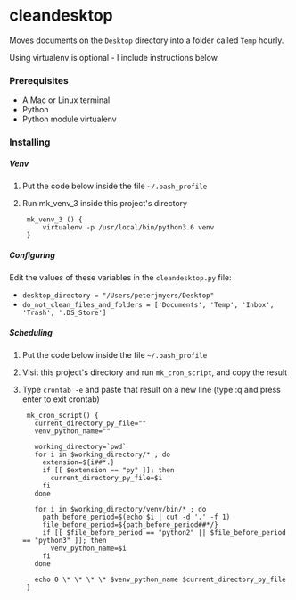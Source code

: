 # cleandesktop

Moves documents on the `Desktop` directory into a folder called `Temp` hourly.  

Using virtualenv is optional - I include instructions below.

### Prerequisites

- A Mac or Linux terminal
- Python
- Python module virtualenv

### Installing

##### Venv

1. Put the code below inside the file `~/.bash_profile`
2. Run mk_venv_3 inside this project's directory

		mk_venv_3 () {
			virtualenv -p /usr/local/bin/python3.6 venv
		}

##### Configuring

Edit the values of these variables in the `cleandesktop.py` file:

- `desktop_directory = "/Users/peterjmyers/Desktop"`
- `do_not_clean_files_and_folders = ['Documents', 'Temp', 'Inbox', 'Trash', '.DS_Store']`

##### Scheduling

1. Put the code below inside the file `~/.bash_profile`
2. Visit this project's directory and run `mk_cron_script`, and copy the result
3. Type `crontab -e` and paste that result on a new line (type :q and press enter to exit crontab)

		mk_cron_script() {
		  current_directory_py_file=""
		  venv_python_name=""

		  working_directory=`pwd`
		  for i in $working_directory/* ; do
		    extension=${i##*.}
		    if [[ $extension == "py" ]]; then
		      current_directory_py_file=$i
		    fi
		  done

		  for i in $working_directory/venv/bin/* ; do
		    path_before_period=$(echo $i | cut -d '.' -f 1)
		    file_before_period=${path_before_period##*/}
		    if [[ $file_before_period == "python2" || $file_before_period == "python3" ]]; then
		      venv_python_name=$i
		    fi
		  done

		  echo 0 \* \* \* \* $venv_python_name $current_directory_py_file
		}
